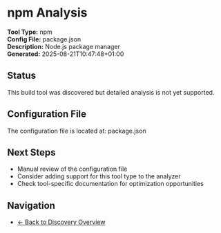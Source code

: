 # npm Analysis

**Tool Type:** npm  
**Config File:** package.json  
**Description:** Node.js package manager  
**Generated:** 2025-08-21T10:47:48+01:00

## Status

This build tool was discovered but detailed analysis is not yet supported.

## Configuration File

The configuration file is located at: package.json

## Next Steps

- Manual review of the configuration file
- Consider adding support for this tool type to the analyzer
- Check tool-specific documentation for optimization opportunities

## Navigation

- [← Back to Discovery Overview](../README.md)
